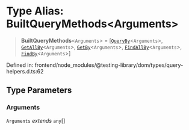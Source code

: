# Type Alias: BuiltQueryMethods\<Arguments\>

> **BuiltQueryMethods**\<`Arguments`\> = \[[`QueryBy`](QueryBy.md)\<`Arguments`\>, [`GetAllBy`](GetAllBy.md)\<`Arguments`\>, [`GetBy`](GetBy.md)\<`Arguments`\>, [`FindAllBy`](FindAllBy.md)\<`Arguments`\>, [`FindBy`](FindBy.md)\<`Arguments`\>\]

Defined in: frontend/node\_modules/@testing-library/dom/types/query-helpers.d.ts:62

## Type Parameters

### Arguments

`Arguments` *extends* `any`[]
